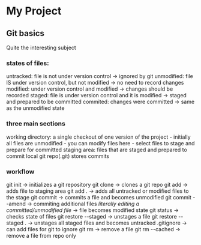 # My Project

## Git basics
Quite the interesting subject

### states of files:
untracked: file is not under version control -> ignored by git
unmodified: file IS under version control, but not modified -> no need to record changes
modified: under version control and modified -> changes should be recorded
staged: file is under version control and it is modified -> staged and prepared to be committed
commited: changes were committed -> same as the unmodified state

### three main sections
working directory: a single checkout of one version of the project
    - initially all files are unmodified
    - you can modify files here
    - select files to stage and prepare for committed
staging area: files that are staged and prepared to commit
local git repo(.git) stores commits

### workflow
git init -> initializes a git repository
git clone <existing git repo> -> clones a git repo
git add <file> -> adds file to staging area
git add . -> adds all untracked or modified files to the stage
git commit -> commits a file and becomes unmodified
git commit --amend -> commiting additional files
*literally editing a committed/unmodified file* -> file becomes modified state
git status -> checks state of files
git restore --staged <file> -> unstages a file
git restore --staged . -> unstages all staged files and becomes untracked
.gitignore -> can add files for git to ignore
git rm <file> -> remove a file
git rm --cached <file> -> remove a file from repo only